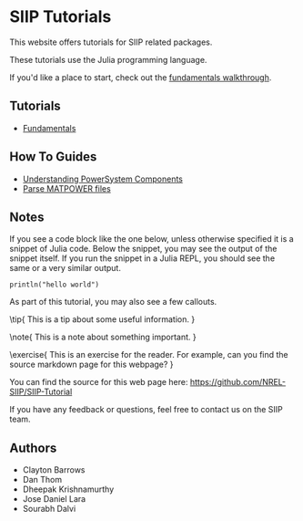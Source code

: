 # SIIP Tutorials

This website offers tutorials for SIIP related packages.

These tutorials use the Julia programming language.

If you'd like a place to start, check out the [fundamentals walkthrough](/fundamentals/).

## Tutorials

- [Fundamentals](/fundamentals/)

## How To Guides

- [Understanding PowerSystem Components](/how-to/understanding-powersystems-components/)
- [Parse MATPOWER files](/how-to/parse-matpower/)

## Notes

If you see a code block like the one below, unless otherwise specified it is a snippet of Julia code.
Below the snippet, you may see the output of the snippet itself.
If you run the snippet in a Julia REPL, you should see the same or a very similar output.

```!
println("hello world")
```

As part of this tutorial, you may also see a few callouts.

\tip{
This is a tip about some useful information.
}

\note{
This is a note about something important.
}

\exercise{
This is an exercise for the reader.
For example, can you find the source markdown page for this webpage?
}

You can find the source for this web page here: <https://github.com/NREL-SIIP/SIIP-Tutorial>

If you have any feedback or questions, feel free to contact us on the SIIP team.

## Authors

- Clayton Barrows
- Dan Thom
- Dheepak Krishnamurthy
- Jose Daniel Lara
- Sourabh Dalvi
